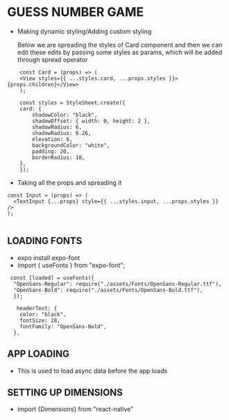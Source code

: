 # GUESS NUMBER GAME

- Making dynamic styling/Adding custom styling

  Below we are spreading the styles of Card component and then we can edit these edits by passing some styles as params, which will be added through spread operator

```
    const Card = (props) => (
    <View styles={{ ...styles.card, ...props.styles }}>{props.children}</View>
    );

    const styles = StyleSheet.create({
    card: {
        shadowColor: "black",
        shadowOffset: { width: 0, height: 2 },
        shadowRadius: 6,
        shadowRadius: 0.26,
        elevation: 6,
        backgroundColor: "white",
        padding: 20,
        borderRadius: 10,
    },
    });

```

- Taking all the props and spreading it

```
const Input = (props) => (
  <TextInput {...props} style={{ ...styles.input, ...props.styles }} />
);


```

## LOADING FONTS

- expo install expo-font
- import { useFonts } from "expo-font";

```
 const [loaded] = useFonts({
  "OpenSans-Regular": require("./assets/Fonts/OpenSans-Regular.ttf"),
  "OpenSans-Bold": require("./assets/Fonts/OpenSans-Bold.ttf"),
  });

   headerText: {
    color: "black",
    fontSize: 28,
    fontFamily: "OpenSans-Bold",
  },
```

## APP LOADING

- This is used to load async data before the app loads

## SETTING UP DIMENSIONS

- import {Dimensions} from "react-native"
